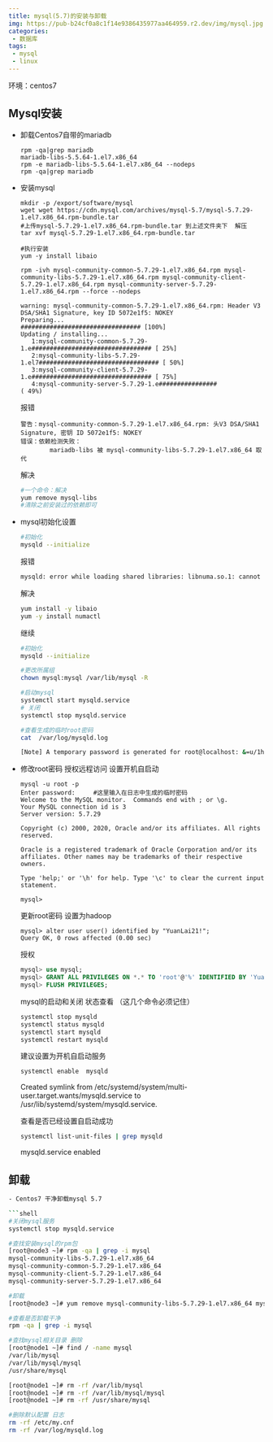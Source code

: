```yaml
---
title: mysql(5.7)的安装与卸载
img: https://pub-b24cf0a8c1f14e9386435977aa464959.r2.dev/img/mysql.jpg
categories:
 - 数据库
tags:
 - mysql
 - linux
---
```


环境：centos7

## Mysql安装

- 卸载Centos7自带的mariadb
  
  ```shell
  rpm -qa|grep mariadb
  mariadb-libs-5.5.64-1.el7.x86_64
  rpm -e mariadb-libs-5.5.64-1.el7.x86_64 --nodeps
  rpm -qa|grep mariadb
  ```

- 安装mysql
  
  ```shell
  mkdir -p /export/software/mysql
  wget wget https://cdn.mysql.com/archives/mysql-5.7/mysql-5.7.29-1.el7.x86_64.rpm-bundle.tar
  #上传mysql-5.7.29-1.el7.x86_64.rpm-bundle.tar 到上述文件夹下  解压
  tar xvf mysql-5.7.29-1.el7.x86_64.rpm-bundle.tar
  
  #执行安装
  yum -y install libaio
  
  rpm -ivh mysql-community-common-5.7.29-1.el7.x86_64.rpm mysql-community-libs-5.7.29-1.el7.x86_64.rpm mysql-community-client-5.7.29-1.el7.x86_64.rpm mysql-community-server-5.7.29-1.el7.x86_64.rpm --force --nodeps
  
  warning: mysql-community-common-5.7.29-1.el7.x86_64.rpm: Header V3 DSA/SHA1 Signature, key ID 5072e1f5: NOKEY
  Preparing...                          ################################# [100%]
  Updating / installing...
     1:mysql-community-common-5.7.29-1.e################################# [ 25%]
     2:mysql-community-libs-5.7.29-1.el7################################# [ 50%]
     3:mysql-community-client-5.7.29-1.e################################# [ 75%]
     4:mysql-community-server-5.7.29-1.e################                  ( 49%)
  ```
  
  报错
  
  ```
  警告：mysql-community-common-5.7.29-1.el7.x86_64.rpm: 头V3 DSA/SHA1 Signature, 密钥 ID 5072e1f5: NOKEY
  错误：依赖检测失败：
          mariadb-libs 被 mysql-community-libs-5.7.29-1.el7.x86_64 取代
  ```
  
  解决
  
  ```sh
  #一个命令：解决
  yum remove mysql-libs
  #清除之前安装过的依赖即可
  ```

- mysql初始化设置
  
  ```sh
  #初始化
  mysqld --initialize
  ```
  
  报错
  
  ```txt
  mysqld: error while loading shared libraries: libnuma.so.1: cannot open shared object file: No such file or directory
  ```
  
  解决
  
  ```sh
  yum install -y libaio
  yum -y install numactl
  ```
  
  继续
  
  ```sh
  #初始化
  mysqld --initialize
  
  #更改所属组
  chown mysql:mysql /var/lib/mysql -R
  
  #启动mysql
  systemctl start mysqld.service
  # 关闭
  systemctl stop mysqld.service
  
  #查看生成的临时root密码
  cat  /var/log/mysqld.log
  
  [Note] A temporary password is generated for root@localhost: &=u/1hEVBG!
  ```

- 修改root密码 授权远程访问 设置开机自启动
  
  ```shell
  mysql -u root -p
  Enter password:     #这里输入在日志中生成的临时密码
  Welcome to the MySQL monitor.  Commands end with ; or \g.
  Your MySQL connection id is 3
  Server version: 5.7.29
  
  Copyright (c) 2000, 2020, Oracle and/or its affiliates. All rights reserved.
  
  Oracle is a registered trademark of Oracle Corporation and/or its
  affiliates. Other names may be trademarks of their respective
  owners.
  
  Type 'help;' or '\h' for help. Type '\c' to clear the current input statement.
  
  mysql> 
  ```

  更新root密码  设置为hadoop
  
  ```
  mysql> alter user user() identified by "YuanLai21!";
  Query OK, 0 rows affected (0.00 sec)
  ```

  授权

  ```sql
  mysql> use mysql;
  mysql> GRANT ALL PRIVILEGES ON *.* TO 'root'@'%' IDENTIFIED BY 'YuanLai21!' WITH GRANT OPTION;
  mysql> FLUSH PRIVILEGES; 
  ```
  
  mysql的启动和关闭 状态查看 （这几个命令必须记住）

  ```sh
  systemctl stop mysqld
  systemctl status mysqld
  systemctl start mysqld
  systemctl restart mysqld
  ```
  
  建议设置为开机自启动服务
  
  ```sh
  systemctl enable  mysqld
  ```
  
  Created symlink from /etc/systemd/system/multi-user.target.wants/mysqld.service to /usr/lib/systemd/system/mysqld.service.
  
  查看是否已经设置自启动成功
  
  ```sh
  systemctl list-unit-files | grep mysqld
  ```
  
  mysqld.service                                enabled 

## 卸载

```sh
- Centos7 干净卸载mysql 5.7

```shell
#关闭mysql服务
systemctl stop mysqld.service

#查找安装mysql的rpm包
[root@node3 ~]# rpm -qa | grep -i mysql      
mysql-community-libs-5.7.29-1.el7.x86_64
mysql-community-common-5.7.29-1.el7.x86_64
mysql-community-client-5.7.29-1.el7.x86_64
mysql-community-server-5.7.29-1.el7.x86_64

#卸载
[root@node3 ~]# yum remove mysql-community-libs-5.7.29-1.el7.x86_64 mysql-community-common-5.7.29-1.el7.x86_64 mysql-community-client-5.7.29-1.el7.x86_64 mysql-community-server-5.7.29-1.el7.x86_64

#查看是否卸载干净
rpm -qa | grep -i mysql

#查找mysql相关目录 删除
[root@node1 ~]# find / -name mysql
/var/lib/mysql
/var/lib/mysql/mysql
/usr/share/mysql

[root@node1 ~]# rm -rf /var/lib/mysql
[root@node1 ~]# rm -rf /var/lib/mysql/mysql
[root@node1 ~]# rm -rf /usr/share/mysql

#删除默认配置 日志
rm -rf /etc/my.cnf 
rm -rf /var/log/mysqld.log
```

